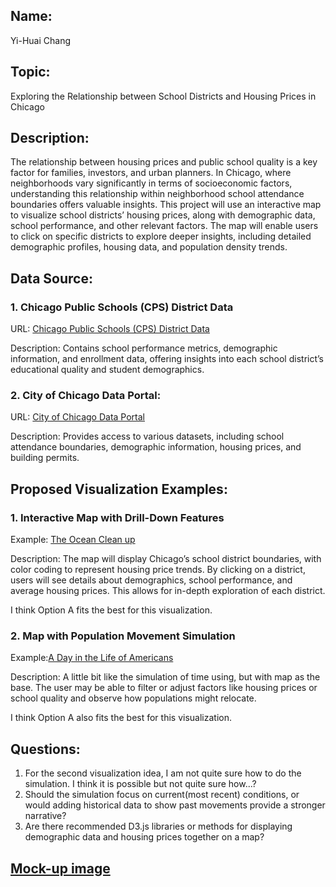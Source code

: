 
## Name: 
Yi-Huai Chang

## Topic: 
Exploring the Relationship between School Districts and Housing Prices in Chicago

## Description: 
The relationship between housing prices and public school quality is a key factor for families, investors, and urban planners. In Chicago, where neighborhoods vary significantly in terms of socioeconomic factors, understanding this relationship within neighborhood school attendance boundaries offers valuable insights. This project will use an interactive map to visualize school districts’ housing prices, along with demographic data, school performance, and other relevant factors. The map will enable users to click on specific districts to explore deeper insights, including detailed demographic profiles, housing data, and population density trends.


## Data Source:

### 1. Chicago Public Schools (CPS) District Data
URL: [Chicago Public Schools (CPS) District Data](https://www.cps.edu/about/district-data/)

Description: Contains school performance metrics, demographic information, and enrollment data, offering insights into each school district’s educational quality and student demographics.

### 2. City of Chicago Data Portal:
URL: [City of Chicago Data Portal](https://data.cityofchicago.org/)

Description: Provides access to various datasets, including school attendance boundaries, demographic information, housing prices, and building permits.

## Proposed Visualization Examples:

### 1. Interactive Map with Drill-Down Features

Example: [The Ocean Clean up](https://theoceancleanup.com/sources/)

Description: The map will display Chicago’s school district boundaries, with color coding to represent housing price trends. By clicking on a district, users will see details about demographics, school performance, and average housing prices. This allows for in-depth exploration of each district.

I think Option A fits the best for this visualization.

### 2. Map with Population Movement Simulation

Example:[A Day in the Life of Americans](https://flowingdata.com/2015/12/15/a-day-in-the-life-of-americans/)

Description: A little bit like the simulation of time using, but with map as the base. The user may be able to filter or adjust factors like housing prices or school quality and observe how populations might relocate.

I think Option A also fits the best for this visualization.

## Questions:

1. For the second visualization idea, I am not quite sure how to do the simulation. I think it is possible but not quite sure how...?
2. Should the simulation focus on current(most recent) conditions, or would adding historical data to show past movements provide a stronger narrative?
3. Are there recommended D3.js libraries or methods for displaying demographic data and housing prices together on a map?

## [Mock-up image](https://github.com/yhchang717/Housing-School/blob/main/mockup.JPG)
